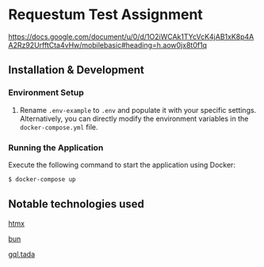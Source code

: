 # Requestum Test Assignment
https://docs.google.com/document/u/0/d/1O2iWCAk1TYcVcK4jAB1xK8p4AA2Rz92UrfftCta4vHw/mobilebasic#heading=h.aow0jx8t0f1q
## Installation & Development

### Environment Setup

1. Rename `.env-example` to `.env` and populate it with your specific settings. Alternatively, you can directly modify the environment variables in the `docker-compose.yml` file.


### Running the Application

Execute the following command to start the application using Docker:

```bash
$ docker-compose up
```

## Notable technologies used
[htmx](https://htmx.org/)

[bun](https://bun.sh/)

[gql.tada](https://gql-tada.0no.co/)

